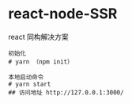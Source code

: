 # react-node-SSR
react 同构解决方案


```
初始化
# yarn （npm init）

```
```
本地启动命令
# yarn start
## 访问地址 http://127.0.0.1:3000/
```
